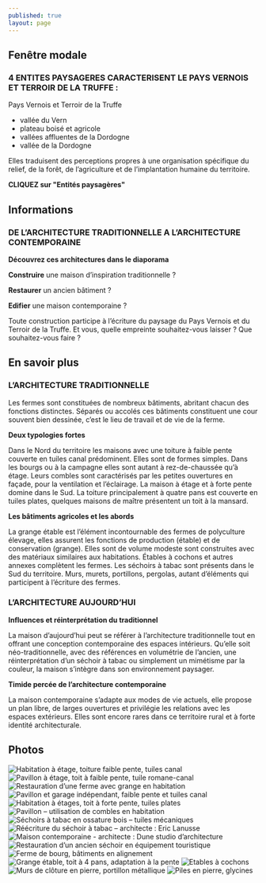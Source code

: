 ```yaml
---
published: true
layout: page
---
```


## Fenêtre modale

### 4 ENTITES PAYSAGERES CARACTERISENT LE PAYS VERNOIS ET TERROIR DE LA TRUFFE :

Pays Vernois et Terroir de la Truffe

- vallée du Vern
- plateau boisé et agricole
- vallées affluentes de la Dordogne
- vallée de la Dordogne

Elles traduisent des perceptions propres à une organisation spécifique du relief, de la forêt, de l’agriculture et de l’implantation humaine du territoire.

**CLIQUEZ sur "Entités paysagères"**

## Informations

### DE L’ARCHITECTURE TRADITIONNELLE A L’ARCHITECTURE CONTEMPORAINE

**Découvrez ces architectures dans le diaporama**

**Construire** une maison d’inspiration traditionnelle ? 

**Restaurer** un ancien bâtiment ?

**Edifier** une maison contemporaine ?

Toute construction participe à l’écriture du paysage du Pays Vernois et du Terroir de la Truffe. Et vous, quelle empreinte souhaitez-vous laisser ? Que souhaitez-vous faire ? 

## En savoir plus

### L’ARCHITECTURE TRADITIONNELLE

Les fermes sont constituées de nombreux bâtiments, abritant chacun des fonctions distinctes. Séparés ou accolés ces bâtiments constituent une cour souvent bien dessinée, c’est le lieu de travail et de vie de la ferme.

**Deux typologies fortes**

Dans le Nord du territoire les maisons avec une toiture à faible pente couverte en tuiles canal prédominent. Elles sont de formes simples. Dans les bourgs ou à la campagne elles sont autant à rez-de-chaussée qu’à étage. Leurs combles sont caractérisés par les petites ouvertures en façade, pour la ventilation et l’éclairage.
La maison à étage et à forte pente domine dans le Sud. La toiture principalement à quatre pans est couverte en tuiles plates, quelques maisons de maître présentent un toit à la mansard.

**Les bâtiments agricoles et les abords**

La grange étable est l’élément incontournable des fermes de polyculture élevage, elles assurent les fonctions de production (étable) et de conservation (grange). Elles sont de volume modeste sont construites avec des matériaux similaires aux habitations. Étables à cochons et autres annexes complètent les fermes. Les séchoirs à tabac sont présents dans le Sud du territoire. Murs, murets, portillons, pergolas, autant d’éléments qui participent à l’écriture des fermes.

### L’ARCHITECTURE AUJOURD’HUI

**Influences et réinterprétation du traditionnel**

La maison d’aujourd’hui peut se référer à l’architecture traditionnelle tout en offrant une conception contemporaine des espaces intérieurs. Qu’elle soit néo-traditionnelle, avec des références en volumétrie de l’ancien, une réinterprétation d’un séchoir à tabac ou simplement un mimétisme par la couleur, la maison s’intègre dans son environnement paysager.


**Timide percée de l’architecture contemporaine**

La maison contemporaine s’adapte aux modes de vie actuels, elle propose un plan libre, de larges ouvertures et privilégie les relations avec les espaces extérieurs. Elles sont encore rares dans ce territoire rural et à forte identité architecturale. 


## Photos
![Habitation à étage, toiture faible pente, tuiles canal](/data/images/24/architecture/20_ARCHITECTURE_1.jpg)
![Pavillon à étage, toit à faible pente, tuile romane-canal](/data/images/24/architecture/20_ARCHITECTURE_2.jpg)
![Restauration d’une ferme avec grange en habitation](/data/images/24/architecture/20_ARCHITECTURE_3.jpg)
![Pavillon et garage indépendant, faible pente et tuiles canal ](/data/images/24/architecture/20_ARCHITECTURE_4.jpg)
![Habitation à étages, toit à forte pente, tuiles plates](/data/images/24/architecture/20_ARCHITECTURE_5.jpg)
![Pavillon – utilisation de combles en habitation](/data/images/24/architecture/20_ARCHITECTURE_6.jpg)
![Séchoirs à tabac en ossature bois – tuiles mécaniques](/data/images/24/architecture/20_ARCHITECTURE_7.jpg)
![Réécriture du séchoir à tabac – architecte : Eric Lanusse](/data/images/24/architecture/20_ARCHITECTURE_8.jpg)
![Maison contemporaine - architecte : Dune studio d’architecture](/data/images/24/architecture/20_ARCHITECTURE_9.jpg)
![Restauration d’un ancien séchoir en équipement touristique](/data/images/24/architecture/20_ARCHITECTURE_10.jpg)
![Ferme de bourg, bâtiments en alignement](/data/images/24/architecture/20_ARCHITECTURE_11.jpg)
![Grange étable, toit à 4 pans, adaptation à la pente](/data/images/20/architecture/20_ARCHITECTURE_12.jpg)
![Etables à cochons](/data/images/24/architecture/20_ARCHITECTURE_13.jpg)
![Murs de clôture en pierre, portillon métallique](/data/images/24/architecture/20_ARCHITECTURE_14.jpg)
![Piles en pierre, glycines](/data/images/24/architecture/20_ARCHITECTURE_15.jpg)
